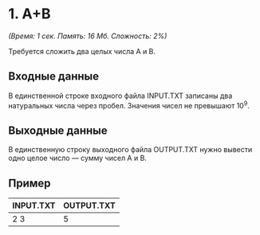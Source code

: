 # 1. A+B
<i>(Время: 1 сек. Память: 16 Мб. Сложность: 2%)</i> 
 
Требуется сложить два целых числа А и В.
 
## Входные данные
В единственной строке входного файла INPUT.TXT записаны два натуральных числа через пробел. Значения чисел не превышают 10<sup>9</sup>.

## Выходные данные

В единственную строку выходного файла OUTPUT.TXT нужно вывести одно целое число — сумму чисел А и В.


## Пример
| INPUT.TXT | OUTPUT.TXT |
|:----------|:-----------|
| 2 3       | 5          |